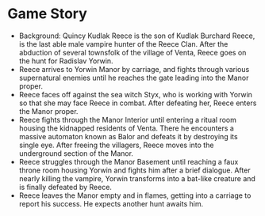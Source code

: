 # Game Story
- Background: Quincy Kudlak Reece is the son of Kudlak Burchard Reece, is the last able male vampire hunter of the Reece Clan. After the abduction of several townsfolk of the village of Venta, Reece goes on the hunt for Radislav Yorwin.
- Reece arrives to Yorwin Manor by carriage, and fights through various supernatural enemies until he reaches the gate leading into the Manor proper.
- Reece faces off against the sea witch Styx, who is working with Yorwin so that she may face Reece in combat. After defeating her, Reece enters the Manor proper.
- Reece fights through the Manor Interior until entering a ritual room housing the kidnapped residents of Venta. There he encounters a massive automaton known as Balor and defeats it by destroying its single eye. After freeing the villagers, Reece moves into the underground section of the Manor.
- Reece struggles through the Manor Basement until reaching a faux throne room housing Yorwin and fights him after a brief dialogue. After nearly killing the vampire, Yorwin transforms into a bat-like creature and is finally defeated by Reece.
- Reece leaves the Manor empty and in flames, getting into a carriage to report his success. He expects another hunt awaits him.